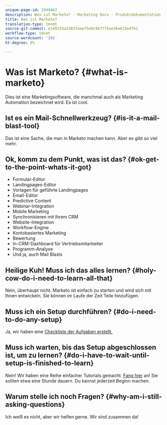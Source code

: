 ```yaml
---
unique-page-id: 2949467
description: Was ist Marketo? - Marketing Docs - Produktdokumentation
title: Was ist Marketo?
translation-type: tm+mt
source-git-commit: e149133a5383faaef5e9c9b7775ae36e633ed7b1
workflow-type: tm+mt
source-wordcount: '191'
ht-degree: 0%

---
```



# Was ist Marketo? {#what-is-marketo}

Dies ist eine Marketingsoftware, die manchmal auch als Marketing Automation bezeichnet wird. Es ist cool.

## Ist es ein Mail-Schnellwerkzeug? {#is-it-a-mail-blast-tool}

Das ist eine Sache, die man in Marketo machen kann. Aber es gibt so viel mehr.

## Ok, komm zu dem Punkt, was ist das? {#ok-get-to-the-point-whats-it-got}

* Formular-Editor
* Landingpages-Editor
* Vorlagen für geführte Landingpages
* Email-Editor
* Predictive Content
* Webinar-Integration
* Mobile Marketing
* Synchronisieren mit Ihrem CRM
* Website-Integration
* Workflow-Engine
* Kontobasiertes Marketing
* Bewertung
* In-CRM-Dashboard für Vertriebsmitarbeiter
* Programm-Analyse
* Und ja, auch Mail Blasts

## Heilige Kuh! Muss ich das alles lernen? {#holy-cow-do-i-need-to-learn-all-that}

Nein, überhaupt nicht. Marketo ist einfach zu starten und wird sich mit Ihnen entwickeln. Sie können im Laufe der Zeit Teile hinzufügen.

## Muss ich ein Setup durchführen? {#do-i-need-to-do-any-setup}

Ja, wir haben eine [Checkliste der Aufgaben erstellt.](/help/marketo/getting-started/setup-steps/setup-checklist.md)

## Muss ich warten, bis das Setup abgeschlossen ist, um zu lernen? {#do-i-have-to-wait-until-setup-is-finished-to-learn}

Nein! Wir haben eine Reihe einfacher Tutorials gemacht. [Fang hier](/help/marketo/getting-started/quick-wins/get-set-up-and-add-a-person.md) an! Sie sollten etwa eine Stunde dauern. Du kannst jederzeit Beginn machen.

## Warum stelle ich noch Fragen? {#why-am-i-still-asking-questions}

Ich weiß es nicht, aber wir helfen gerne. Wir sind zusammen da!
